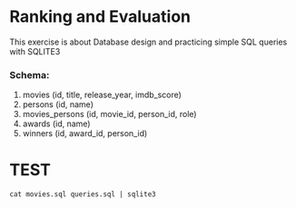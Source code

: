 
# Ranking and Evaluation

This exercise is about Database design and practicing simple SQL queries with SQLITE3

### Schema:
1. movies (id, title, release_year, imdb_score)
2. persons (id, name)
3. movies_persons (id, movie_id, person_id, role)
4. awards (id, name)
5. winners (id, award_id, person_id)

# TEST
```
cat movies.sql queries.sql | sqlite3
```
